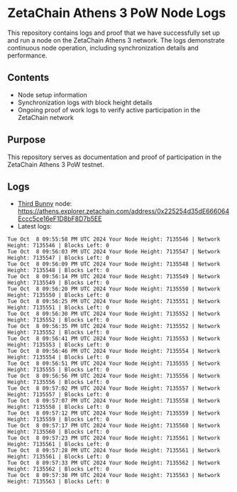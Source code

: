 # ZetaChain Athens 3 PoW Node Logs
This repository contains logs and proof that we have successfully set up and run a node on the ZetaChain Athens 3 network. The logs demonstrate continuous node operation, including synchronization details and performance.

## Contents
- Node setup information
- Synchronization logs with block height details
- Ongoing proof of work logs to verify active participation in the ZetaChain network

## Purpose
This repository serves as documentation and proof of participation in the ZetaChain Athens 3 PoW testnet.

## Logs

- [Third Bunny](https://thirdbunny.xyz/) node: https://athens.explorer.zetachain.com/address/0x225254d35dE666064Eccc5ce16eF1D8bF8D7b5EE
- Latest logs:
```
Tue Oct  8 09:55:58 PM UTC 2024 Your Node Height: 7135546 | Network Height: 7135546 | Blocks Left: 0
Tue Oct  8 09:56:03 PM UTC 2024 Your Node Height: 7135547 | Network Height: 7135547 | Blocks Left: 0
Tue Oct  8 09:56:09 PM UTC 2024 Your Node Height: 7135548 | Network Height: 7135548 | Blocks Left: 0
Tue Oct  8 09:56:14 PM UTC 2024 Your Node Height: 7135549 | Network Height: 7135549 | Blocks Left: 0
Tue Oct  8 09:56:20 PM UTC 2024 Your Node Height: 7135550 | Network Height: 7135550 | Blocks Left: 0
Tue Oct  8 09:56:25 PM UTC 2024 Your Node Height: 7135551 | Network Height: 7135551 | Blocks Left: 0
Tue Oct  8 09:56:30 PM UTC 2024 Your Node Height: 7135552 | Network Height: 7135552 | Blocks Left: 0
Tue Oct  8 09:56:35 PM UTC 2024 Your Node Height: 7135552 | Network Height: 7135552 | Blocks Left: 0
Tue Oct  8 09:56:41 PM UTC 2024 Your Node Height: 7135553 | Network Height: 7135553 | Blocks Left: 0
Tue Oct  8 09:56:46 PM UTC 2024 Your Node Height: 7135554 | Network Height: 7135554 | Blocks Left: 0
Tue Oct  8 09:56:51 PM UTC 2024 Your Node Height: 7135555 | Network Height: 7135555 | Blocks Left: 0
Tue Oct  8 09:56:56 PM UTC 2024 Your Node Height: 7135556 | Network Height: 7135556 | Blocks Left: 0
Tue Oct  8 09:57:02 PM UTC 2024 Your Node Height: 7135557 | Network Height: 7135557 | Blocks Left: 0
Tue Oct  8 09:57:07 PM UTC 2024 Your Node Height: 7135558 | Network Height: 7135558 | Blocks Left: 0
Tue Oct  8 09:57:12 PM UTC 2024 Your Node Height: 7135559 | Network Height: 7135559 | Blocks Left: 0
Tue Oct  8 09:57:17 PM UTC 2024 Your Node Height: 7135560 | Network Height: 7135560 | Blocks Left: 0
Tue Oct  8 09:57:23 PM UTC 2024 Your Node Height: 7135561 | Network Height: 7135561 | Blocks Left: 0
Tue Oct  8 09:57:28 PM UTC 2024 Your Node Height: 7135561 | Network Height: 7135561 | Blocks Left: 0
Tue Oct  8 09:57:33 PM UTC 2024 Your Node Height: 7135562 | Network Height: 7135562 | Blocks Left: 0
Tue Oct  8 09:57:38 PM UTC 2024 Your Node Height: 7135563 | Network Height: 7135563 | Blocks Left: 0
```
